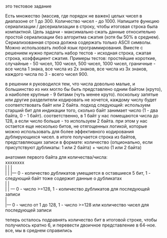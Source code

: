 это тестовое задание

Есть множество (массив, где порядок не важен) целых чисел в диапазоне от 1 до 300.
Количество чисел - до 1000. Напишите функцию сериализации / десериализации в строку, чтобы итоговая строка была компактной.
Цель задачи - максимально сжать данные относительно простой сериализации без алгоритма сжатия (хотя бы 50% в среднем).
Сериализованная строка должна содержать только ASCII символы. Можно использовать любой язык программирования.
Вместе с решением нужно прислать набор тестов - исходная строка, сжатая строка, коэффициент сжатия.
Примеры тестов: простейшие короткие, случайные - 50 чисел, 100 чисел, 500 чисел, 1000 чисел, граничные - все числа 1 знака, все числа из 2х знаков, все числа из 3х знаков, каждого числа по 3 - всего чисел 900.


в решении я руководился тем, что числа довольно малые, и большинство из них могло бы быть представлено одним байтом (круто), а наиболее крупные - 9 битами (чуть менее круто). поскольку запятые или другие разделители кодировать не хочется, каждому числу будет соответствовать байт или 2 байта. подход следующий: используем старший бит для индикации того, сколько байт занимает число (1 - два байта, 0 - 1 байт). соответственно, в 1 байт у нас помещаются числа до 128, а если число больше - то используем 2 байта. при этом у нас остается еще несколько битов, не отягощенных логикой, которые можно использовать для более эффективного кодирования дублирующихся чисел.
в итоге получается строка из байтов, представляющих записи в формате: количество (опционально, если присутствуют дубликаты: 1 или 2 байта) + число (1 или 2 байта)


анатомия первого байта для количества/числа:\
xххххххх\
| | |\
| | |— 0 - количество дубликатов умещается в оставшиеся 5 бит, 1 - следующий байт тоже содержит данные о дубликатах\
| |\
| | — 0 - число >=128, 1 - количество дубликатов для последующей записи\
|\
|— 0 - число от 1 до 128, 1 - число >=128 или количество чисел для последующей записи


теперь осталось подравнять количество бит в итоговой строке, чтобы получилось кратно 6, и перевести двоичное представление в 64-ное. все, мы в среднем справились